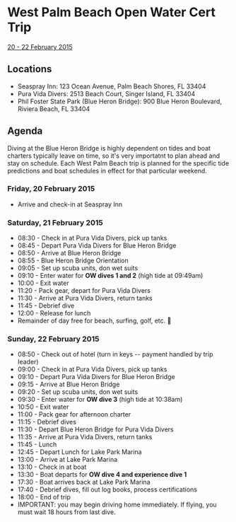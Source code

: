 # West Palm Beach Open Water Cert Trip

[20 - 22 February 2015](http://proscuba.training/wpb-ow-2015-02-20.html)


## Locations

* Seaspray Inn: 123 Ocean Avenue, Palm Beach Shores, FL 33404
* Pura Vida Divers: 2513 Beach Court, Singer Island, FL 33404
* Phil Foster State Park (Blue Heron Bridge): 900 Blue Heron Boulevard, Riviera Beach, FL 33404

## Agenda

Diving at the Blue Heron Bridge is highly dependent on tides and boat charters typically leave on time, so it's very importatnt to plan ahead and stay on schedule.  Each West Palm Beach trip is planned for the specific tide predictions and boat schedules in effect for that particular weekend.

### Friday, 20 February 2015

* Arrive and check-in at Seaspray Inn

### Saturday, 21 February 2015

* 08:30 - Check in at Pura Vida Divers, pick up tanks
* 08:45 - Depart Pura Vida Divers for Blue Heron Bridge
* 08:50 - Arrive at Blue Heron Bridge
* 08:55 - Blue Heron Bridge Orientation
* 09:05 - Set up scuba units, don wet suits
* 09:10 - Enter water for **OW dives 1 and 2** (high tide at 09:49am)
* 10:00 - Exit water
* 11:20 - Pack gear, depart for Pura Vida Divers
* 11:30 - Arrive at Pura Vida Divers, return tanks
* 11:45 - Debrief dive
* 12:00 - Release for lunch
* Remainder of day free for beach, surfing, golf, etc.


### Sunday, 22 February 2015

* 08:50 - Check out of hotel (turn in keys -- payment handled by trip leader)
* 09:00 - Check in at Pura Vida Divers, pick up tanks
* 09:10 - Depart Pura Vida Divers for Blue Heron Bridge
* 09:15 - Arrive at Blue Heron Bridge
* 09:20 - Set up scuba units, don wet suits
* 09:30 - Enter water for **OW dive 3** (high tide at 10:38am)
* 10:50 - Exit water
* 11:00 - Pack gear for afternoon charter
* 11:15 - Debrief dives
* 11:30 - Depart Blue Heron Bridge for Pura Vida Divers
* 11:35 - Arrive at Pura Vida Divers, return tanks
* 11:45 - Lunch
* 12:45 - Depart Lunch for Lake Park Marina
* 13:00 - Arrive at Lake Park Marina
* 13:10 - Check in at boat
* 13:30 - Boat departs for **OW dive 4 and experience dive 1**
* 17:30 - Boat arrives back at Lake Park Marina
* 17:40 - Debrief dives, fill out log books, process certifications
* 18:00 - End of trip
* IMPORTANT: you may begin driving home immediately.  If flying, you must wait 18 hours from last dive.
